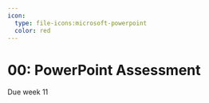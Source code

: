 ```yaml
---
icon:
  type: file-icons:microsoft-powerpoint
  color: red
---
```

# 00: PowerPoint Assessment 

Due week 11